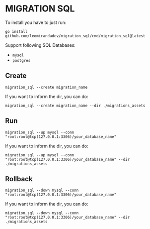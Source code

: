 # MIGRATION SQL

To install you have to just run:
```shell
go install github.com/leomirandadev/migration_sql/cmd/migration_sql@latest
```

Support following SQL Databases:
- `mysql`
- `postgres`


## Create
```shell
migration_sql --create migration_name
```
If you want to inform the dir, you can do:
```shell
migration_sql --create migration_name --dir ./migrations_assets
```

## Run
```shell
migration_sql --up mysql --conn "root:root@tcp(127.0.0.1:3306)/your_database_name"
```

If you want to inform the dir, you can do:
```shell
migration_sql --up mysql --conn "root:root@tcp(127.0.0.1:3306)/your_database_name" --dir ./migrations_assets
```

## Rollback
```shell
migration_sql --down mysql --conn "root:root@tcp(127.0.0.1:3306)/your_database_name"
```

If you want to inform the dir, you can do:
```shell
migration_sql --down mysql --conn "root:root@tcp(127.0.0.1:3306)/your_database_name" --dir ./migrations_assets
```
